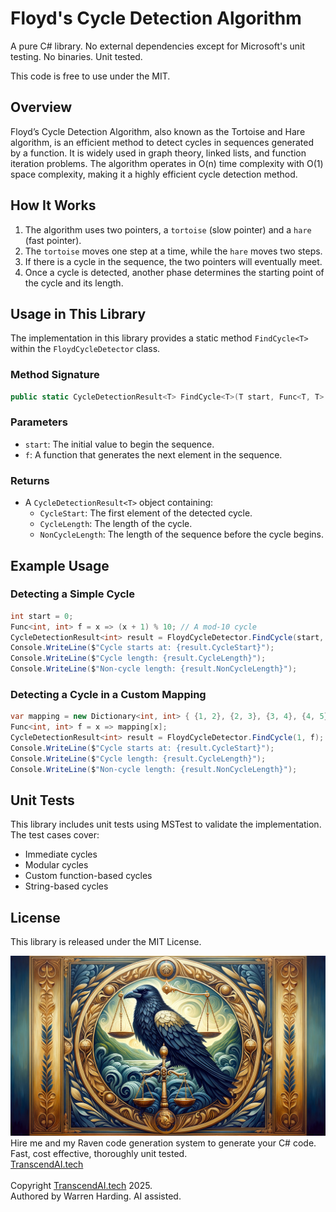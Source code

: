 # Floyd's Cycle Detection Algorithm

A pure C# library. No external dependencies except for Microsoft's unit testing. No binaries. Unit tested.

This code is free to use under the MIT.

## Overview
Floyd’s Cycle Detection Algorithm, also known as the Tortoise and Hare algorithm, is an efficient method to detect cycles in sequences generated by a function. It is widely used in graph theory, linked lists, and function iteration problems. The algorithm operates in O(n) time complexity with O(1) space complexity, making it a highly efficient cycle detection method.

## How It Works
1. The algorithm uses two pointers, a `tortoise` (slow pointer) and a `hare` (fast pointer).
2. The `tortoise` moves one step at a time, while the `hare` moves two steps.
3. If there is a cycle in the sequence, the two pointers will eventually meet.
4. Once a cycle is detected, another phase determines the starting point of the cycle and its length.

## Usage in This Library
The implementation in this library provides a static method `FindCycle<T>` within the `FloydCycleDetector` class.

### Method Signature
```csharp
public static CycleDetectionResult<T> FindCycle<T>(T start, Func<T, T> f)
```

### Parameters
- `start`: The initial value to begin the sequence.
- `f`: A function that generates the next element in the sequence.

### Returns
- A `CycleDetectionResult<T>` object containing:
  - `CycleStart`: The first element of the detected cycle.
  - `CycleLength`: The length of the cycle.
  - `NonCycleLength`: The length of the sequence before the cycle begins.

## Example Usage
### Detecting a Simple Cycle
```csharp
int start = 0;
Func<int, int> f = x => (x + 1) % 10; // A mod-10 cycle
CycleDetectionResult<int> result = FloydCycleDetector.FindCycle(start, f);
Console.WriteLine($"Cycle starts at: {result.CycleStart}");
Console.WriteLine($"Cycle length: {result.CycleLength}");
Console.WriteLine($"Non-cycle length: {result.NonCycleLength}");
```

### Detecting a Cycle in a Custom Mapping
```csharp
var mapping = new Dictionary<int, int> { {1, 2}, {2, 3}, {3, 4}, {4, 5}, {5, 3} };
Func<int, int> f = x => mapping[x];
CycleDetectionResult<int> result = FloydCycleDetector.FindCycle(1, f);
Console.WriteLine($"Cycle starts at: {result.CycleStart}");
Console.WriteLine($"Cycle length: {result.CycleLength}");
Console.WriteLine($"Non-cycle length: {result.NonCycleLength}");
```

## Unit Tests
This library includes unit tests using MSTest to validate the implementation. The test cases cover:
- Immediate cycles
- Modular cycles
- Custom function-based cycles
- String-based cycles

## License
This library is released under the MIT License.

![AI Image](aiimage.jpg)
</br>
Hire me and my Raven code generation system to generate your C# code. Fast, cost effective, thoroughly unit tested.<br>
[TranscendAI.tech](https://TranscendAI.tech)<br>
<br>
Copyright [TranscendAI.tech](https://TranscendAI.tech) 2025.</br>
Authored by Warren Harding. AI assisted.</br>

